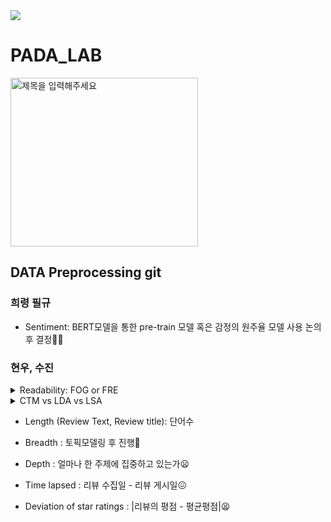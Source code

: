 <img src="https://capsule-render.vercel.app/api?type=waving&color=BDBDC8&height=150&section=header" />

# PADA_LAB
<img src="https://github.com/user-attachments/assets/35685bcc-e06f-445e-b45d-428e643349c8" alt="제목을 입력해주세요" width="300" height="270">


## DATA Preprocessing git

### 희령 필규
- Sentiment: BERT모델을 통한 pre-train 모델 혹은 감정의 원주율 모델 사용 논의 후 결정😮‍💨
### 현우, 수진

<details>
<summary>
  Readability: FOG or FRE
</summary>
  사용된 수식 설명<br/>
   $\text{FOG Index} = 0.4 \times \left( \frac{\text{Total Words}}{\text{Total Sentences}} + 100 \times \frac{\text{Complex Words}}{\text{Total Words}} \right)$ <br/> <br/>
   $\text{FRE Score} = 206.835 - (1.015 \times \frac{\text{Total Words}}{\text{Total Sentences}}) - (84.6 \times \frac{\text{Total Syllables}}{\text{Total Words}})$
</details>


<details>
<summary>
CTM vs LDA vs LSA
</summary>
  
| **모델**            | **핵심 개념**                        | **가정**                       | **장점**                           | **단점**                        |
|----------------------|-------------------------------------|--------------------------------|----------------------------------|---------------------------------|
| **LSA**             | SVD를 사용한 행렬 분해              | 단어의 잠재 의미 공간 존재      | 빠르고 구현이 간단                | 확률 모델이 아니며 해석이 어렵다   |
| **LDA**             | 확률적 토픽 모델                    | 문서-토픽, 토픽-단어 독립       | 해석이 직관적, 확률적 모델링      | 계산 비용이 높고 하이퍼파라미터 설정 필요 |
| **CTM**             | LDA + 토픽 간 상관관계 모델링       | 토픽 간 상관관계 존재           | 더 정교한 토픽 구조 학습 가능     | 계산 비용이 높고 구현이 복잡      |

</details>


- Length (Review Text, Review title): 단어수

- Breadth : 토픽모델링 후 진행🧐

- Depth : 얼마나 한 주제에 집중하고 있는가😦

- Time lapsed : 리뷰 수집일 - 리뷰 게시일😖

- Deviation of star ratings : |리뷰의 평점 - 평균평점|😫
